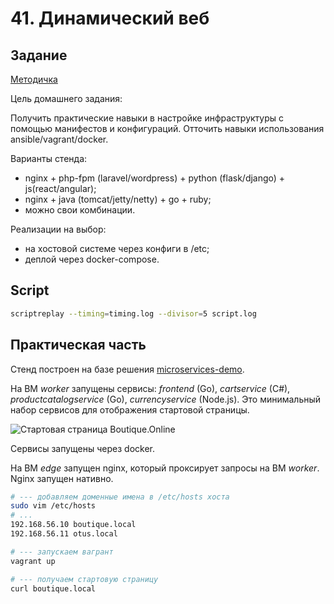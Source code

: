 # 41. Динамический веб

## Задание

[Методичка](https://docs.google.com/document/d/1Q5Hqwq8dqsdRSDWA_bQKc1GsCx4wxi1c/edit)

Цель домашнего задания:

Получить практические навыки в настройке инфраструктуры с помощью манифестов и конфигураций.
Отточить навыки использования ansible/vagrant/docker.

Варианты стенда:
* nginx + php-fpm (laravel/wordpress) + python (flask/django) + js(react/angular);
* nginx + java (tomcat/jetty/netty) + go + ruby;
* можно свои комбинации.

Реализации на выбор:
* на хостовой системе через конфиги в /etc;
* деплой через docker-compose.

## Script

```bash
scriptreplay --timing=timing.log --divisor=5 script.log
```

## Практическая часть

Стенд построен на базе решения [microservices-demo](https://github.com/GoogleCloudPlatform/microservices-demo/tree/main).

На ВМ *worker* запущены сервисы: *frontend* (Go), *cartservice* (C#), *productcatalogservice* (Go), *currencyservice* (Node.js).
Это минимальный набор сервисов для отображения стартовой страницы.

![Стартовая страница Boutique.Online]('./homepage.png')

Сервисы запущены через docker.

На ВМ *edge* запущен nginx, который проксирует запросы на ВМ *worker*. Nginx запущен нативно.

```bash
# --- добавляем доменные имена в /etc/hosts хоста
sudo vim /etc/hosts
# ...
192.168.56.10 boutique.local
192.168.56.11 otus.local

# --- запускаем вагрант 
vagrant up

# --- получаем стартовую страницу
curl boutique.local
```
